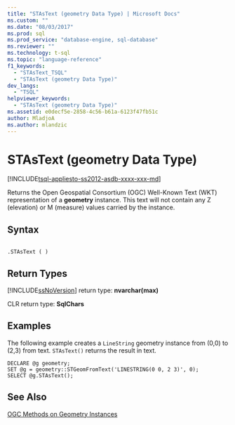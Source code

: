 ```yaml
---
title: "STAsText (geometry Data Type) | Microsoft Docs"
ms.custom: ""
ms.date: "08/03/2017"
ms.prod: sql
ms.prod_service: "database-engine, sql-database"
ms.reviewer: ""
ms.technology: t-sql
ms.topic: "language-reference"
f1_keywords: 
  - "STAsText_TSQL"
  - "STAsText (geometry Data Type)"
dev_langs: 
  - "TSQL"
helpviewer_keywords: 
  - "STAsText (geometry Data Type)"
ms.assetid: e0decf5e-2858-4c56-b61a-6123f47fb51c
author: MladjoA
ms.author: mlandzic 
---
```

# STAsText (geometry Data Type)
[!INCLUDE[tsql-appliesto-ss2012-asdb-xxxx-xxx-md](../../includes/tsql-appliesto-ss2012-asdb-xxxx-xxx-md.md)]

Returns the Open Geospatial Consortium (OGC) Well-Known Text (WKT) representation of a **geometry** instance. This text will not contain any Z (elevation) or M (measure) values carried by the instance.
  
## Syntax  
  
```  
  
.STAsText ( )  
```  
  
## Return Types  
 [!INCLUDE[ssNoVersion](../../includes/ssnoversion-md.md)] return type: **nvarchar(max)**  
  
 CLR return type: **SqlChars**  
  
## Examples  
 The following example creates a `LineString` geometry instance from (0,0) to (2,3) from text. `STAsText()` returns the result in text.  
  
```  
DECLARE @g geometry;  
SET @g = geometry::STGeomFromText('LINESTRING(0 0, 2 3)', 0);  
SELECT @g.STAsText();  
```  
  
## See Also  
 [OGC Methods on Geometry Instances](../../t-sql/spatial-geometry/ogc-methods-on-geometry-instances.md)  
  
  

